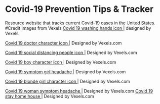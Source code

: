 # Covid-19 Prevention Tips & Tracker
Resource website that tracks current Covid-19 cases in the United States.
#Credit
Images from Vexels
<a href="https://www.vexels.com/vectors/preview/193288/covid-19-washing-hands-icon"> Covid 19 washing hands icon </a> | designed by Vexels

<a target="_blank" href="https://www.vexels.com/vectors/preview/193244/covid-19-doctor-character-icon"> Covid 19 doctor character icon </a> |   Designed by Vexels.com

<a target="_blank" href="https://www.vexels.com/vectors/preview/193263/covid-19-social-distancing-people-icon"> Covid 19 social distancing people icon </a> |   Designed by Vexels.com

<a target="_blank" href="https://www.vexels.com/vectors/preview/193239/covid-19-boy-character-icon"> Covid 19 boy character icon </a> |   Designed by Vexels.com

<a target="_blank" href="https://www.vexels.com/vectors/preview/193280/covid-19-symptom-girl-headache"> Covid 19 symptom girl headache </a> |   Designed by Vexels.com

<a target="_blank" href="https://www.vexels.com/vectors/preview/193236/covid-19-blonde-girl-character-icon"> Covid 19 blonde girl character icon </a> |   Designed by Vexels.com

<a target="_blank" href="https://www.vexels.com/vectors/preview/193290/covid-19-woman-symptom-headache"> Covid 19 woman symptom headache </a> |   Designed by Vexels.com
<a target="_blank" href="https://www.vexels.com/png-svg/preview/193265/covid-19-stay-home-icon"> Covid 19 stay home house </a> |   Designed by Vexels.com


